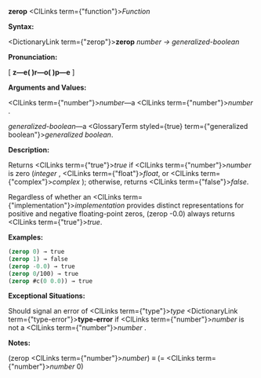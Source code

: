 **zerop** <ClLinks  term={"function"}><i>Function</i></ClLinks> 



**Syntax:** 



<DictionaryLink  term={"zerop"}><b>zerop</b></DictionaryLink> *number → generalized-boolean* 



**Pronunciation:** 



[ **z—e( )r—o( )p—e** ] 



**Arguments and Values:** 



<ClLinks  term={"number"}><i>number</i></ClLinks>—a <ClLinks  term={"number"}><i>number</i></ClLinks> . 



*generalized-boolean*—a <GlossaryTerm styled={true} term={"generalized boolean"}><i>generalized boolean</i></GlossaryTerm>. 



**Description:** 



Returns <ClLinks  term={"true"}><i>true</i></ClLinks> if <ClLinks  term={"number"}><i>number</i></ClLinks> is zero (*integer* , <ClLinks  term={"float"}><i>float</i></ClLinks>, or <ClLinks  term={"complex"}><i>complex</i></ClLinks> ); otherwise, returns <ClLinks  term={"false"}><i>false</i></ClLinks>. 



Regardless of whether an <ClLinks  term={"implementation"}><i>implementation</i></ClLinks> provides distinct representations for positive and negative floating-point zeros, (zerop -0.0) always returns <ClLinks  term={"true"}><i>true</i></ClLinks>. 



**Examples:**
```lisp
(zerop 0) → true 
(zerop 1) → false 
(zerop -0.0) → true 
(zerop 0/100) → true 
(zerop #c(0 0.0)) → true 
```
**Exceptional Situations:** 



Should signal an error of <ClLinks  term={"type"}><i>type</i></ClLinks> <DictionaryLink  term={"type-error"}><b>type-error</b></DictionaryLink> if <ClLinks  term={"number"}><i>number</i></ClLinks> is not a <ClLinks  term={"number"}><i>number</i></ClLinks> . 



**Notes:** 



(zerop <ClLinks  term={"number"}><i>number</i></ClLinks>) *≡* (= <ClLinks  term={"number"}><i>number</i></ClLinks> 0) 



